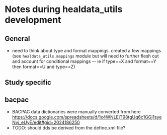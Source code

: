 # Notes during healdata_utils development

## General 
- need to think about type and format mappings. created a few mappings (see `healdata_utils.mappings` module but will need to further flesh out and account for conditional mappings -- ie if type==X and format==Y then format==U and type==Z)

## Study specific
## bacpac
- BACPAC data dictionaries were manually converted from here https://docs.google.com/spreadsheets/d/1x4WNLEjT98tgUq6c1GGj1syeNvj_eUyE/edit#gid=2024186250
- TODO: should dds be derived from the define.xml file?